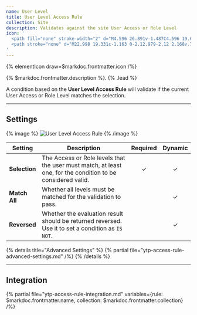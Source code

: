 ```yaml
---
name: User Level
title: User Level Access Rule
collection: Site
description: Validates against the site User Access or Role Level
icon: '
  <path fill="none" stroke-width="2" d="M4.596 26.891v-1.487C4.596 19.697 9.292 15 15 15c2.497 0 4.8.899 6.602 2.388M15 15c3.261 0 5.945-2.684 5.945-5.945 0-3.262-2.684-5.946-5.945-5.946S9.055 5.793 9.055 9.055C9.055 12.316 11.739 15 15 15z"/>
  <path stroke="none" d="M22.998 19.331c-1.163 0-2.12.979-2.12 2.168v.723c-.777 0-1.415.652-1.415 1.445v2.89c0 .794.638 1.446 1.414 1.446h4.243c.775 0 1.414-.652 1.414-1.445v-2.89c0-.794-.639-1.446-1.414-1.446v-.723c0-1.19-.958-2.168-2.122-2.168zm-.707 2.168c0-.396.32-.722.707-.722.388 0 .707.326.707.722v.723h-1.414v-.723zm2.829 5.059h-4.243v-2.89h4.243v2.89z"/>
'
---
```


{% elementIcon draw=$markdoc.frontmatter.icon /%}

{% $markdoc.frontmatter.description %}. {% .lead %}

A condition based on the **User Level Access Rule** will validate if the current User Access or Role Level matches the selection.

---

## Settings

{% image %}
![User Level Access Rule](/assets/ytp/access/rule-user-level.webp)
{% /image %}

| Setting | Description | Required | Dynamic |
| ------- | ----------- | :------: | :-----: |
| **Selection** | The Access or Role levels that the user must match, at least one, for the condition to be considered valid. | &#x2713; | &#x2713; |
| **Match All** | Whether all levels must be matched for the validation to pass. | | &#x2713; |
| **Reversed** | Whether the evaluation result should be returned reversed. Use it to set a condition as `IS NOT`. | | &#x2713; |

{% details title="Advanced Settings" %}
    {% partial file="ytp-access-rule-advanced-settings.md" /%}
{% /details %}

---

## Integration

{% partial file="ytp-access-rule-integration.md" variables={rule: $markdoc.frontmatter.name, collection: $markdoc.frontmatter.collection} /%}
